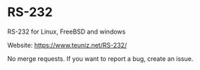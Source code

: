 # RS-232
RS-232 for Linux, FreeBSD and windows

Website: https://www.teuniz.net/RS-232/

No merge requests. If you want to report a bug, create an issue.

